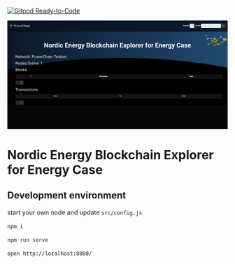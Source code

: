 [![Gitpod Ready-to-Code](https://img.shields.io/badge/Gitpod-Ready--to--Code-blue?logo=gitpod)](https://gitpod.io/#https://github.com/nordicenergy/blockchain-explorer) 


![Landing Page](docs/screenshot1.png)

Nordic Energy Blockchain Explorer for Energy Case
=====================================




Development environment
-----------------------

start your own node and update `src/config.js`

`npm i`

`npm run serve`

`open http://localhost:8080/`
